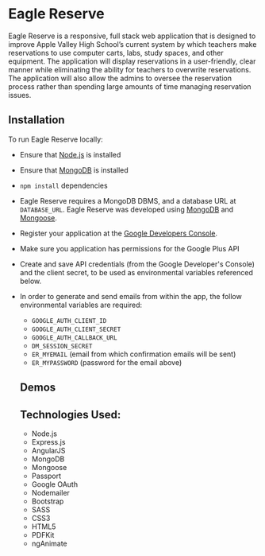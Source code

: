 # Eagle Reserve
Eagle Reserve is a responsive, full stack web application that is designed to improve Apple Valley High School’s current system by which teachers make reservations to use computer carts, labs, study spaces, and other equipment. The application will display reservations in a user-friendly, clear manner while eliminating the ability for teachers to overwrite reservations. The application will also allow the admins to oversee the reservation process rather than spending large amounts of time managing reservation issues.

## Installation
To run Eagle Reserve locally:

* Ensure that [Node.js](https://nodejs.org/en/) is installed
* Ensure that [MongoDB](https://www.mongodb.com/) is installed
* `npm install` dependencies
* Eagle Reserve requires a MongoDB DBMS, and a database URL at `DATABASE_URL`. Eagle Reserve was developed using [MongoDB](https://www.mongodb.com/) and [Mongoose](http://mongoosejs.com/).
* Register your application at the [Google Developers Console](https://console.developers.google.com).
* Make sure you application has permissions for the Google Plus API
* Create and save API credentials (from the Google Developer's Console) and the client secret, to be used as environmental variables referenced below.
* In order to generate and send emails from within the app, the follow environmental variables are required:
  * `GOOGLE_AUTH_CLIENT_ID`
  * `GOOGLE_AUTH_CLIENT_SECRET`
  * `GOOGLE_AUTH_CALLBACK_URL`
  * `DM_SESSION_SECRET`
  * `ER_MYEMAIL` (email from which confirmation emails will be sent)
  * `ER_MYPASSWORD` (password for the email above)

  ## Demos

  ## Technologies Used:
  * Node.js
  * Express.js
  * AngularJS
  * MongoDB
  * Mongoose
  * Passport
  * Google OAuth
  * Nodemailer
  * Bootstrap
  * SASS
  * CSS3
  * HTML5
  * PDFKit
  * ngAnimate
